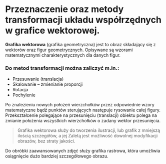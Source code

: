 # Przeznaczenie oraz metody transformacji układu współrzędnych w grafice wektorowej.

**Grafika wektorowa** (grafika geometryczna) jest to obraz składający się z wektorów oraz figur geometrycznych. Opisywane są wzorami matematycznymi charakterystycznych dla danych figur.

### Do metod transformacji można zaliczyć m.in.:
  - Przesuwanie (translacja)
  - Skalowanie – zmienianie proporcji 
  - Rotacja
  - Pochylenie 

Po znalezieniu nowych położeń wierzchołków przez odpowiednie wzory matematyczne bądź punktów sterujących następuje rysowanie całej figury. Przekształcenie polegające na przesunięciu (translacji) obiektu polega na zmianie położenia wszystkich wierzchołków o zadany wektor przesunięcia. 

> Grafika wektorowa służy do tworzenia ilustracji, lub grafik z mniejszą ilością szczegółów, a jej Zaletą jest możliwość dowolnej modyfikacji obrazów, bez straty jakości.

Do obróbki zaawansowanych zdjęć służy grafika rastrowa, która umożliwia osiągnięcie dużo bardziej szczegółowego obrazu.
